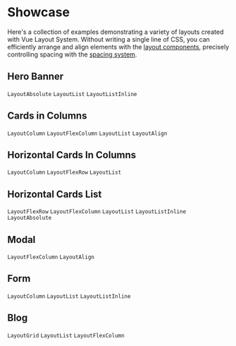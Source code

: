 # Showcase

Here's a collection of examples demonstrating a variety of layouts created with Vue Layout System. Without writing a single line of CSS, you can efficiently arrange and align elements with the [layout components](/components/#layout-components), precisely controlling spacing with the [spacing system](/components/#spacing-system).


## Hero Banner
`LayoutAbsolute` `LayoutList` `LayoutListInline`
<Doc-Showcase-HeroBanner />

## Cards in Columns
`LayoutColumn` `LayoutFlexColumn` `LayoutList` `LayoutAlign`
<Doc-Showcase-CardsInColumns />

## Horizontal Cards In Columns
`LayoutColumn` `LayoutFlexRow` `LayoutList`
<Doc-Showcase-HorizontalCardsInColumns />

## Horizontal Cards List
`LayoutFlexRow` `LayoutFlexColumn` `LayoutList` `LayoutListInline` `LayoutAbsolute`
<Doc-Showcase-HorizontalCardsList />

## Modal
`LayoutFlexColumn` `LayoutAlign`
<Doc-Showcase-Modal />

## Form
`LayoutColumn` `LayoutList` `LayoutListInline`
<Doc-Showcase-Form />

## Blog
`LayoutGrid` `LayoutList` `LayoutFlexColumn`
<Doc-Showcase-Blog />
